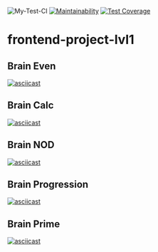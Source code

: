 ![My-Test-CI](https://github.com/DVo1/frontend-project-lvl1/workflows/My-Test-CI/badge.svg?branch=master)
[![Maintainability](https://api.codeclimate.com/v1/badges/5251a0fee24f420dfe9b/maintainability)](https://codeclimate.com/github/DVo1/frontend-project-lvl1/maintainability)
[![Test Coverage](https://api.codeclimate.com/v1/badges/a99a88d28ad37a79dbf6/test_coverage)](https://codeclimate.com/github/codeclimate/codeclimate/test_coverage)

# frontend-project-lvl1

## Brain Even 
[![asciicast](https://asciinema.org/a/IV2CMfMrAte97zypDUwSe0eLe.png)](https://asciinema.org/a/IV2CMfMrAte97zypDUwSe0eLe) 

## Brain Calc
[![asciicast](https://asciinema.org/a/6pHXlHYRm85rkaXv7CZ1fFqv0.png)](https://asciinema.org/a/6pHXlHYRm85rkaXv7CZ1fFqv0)

## Brain NOD
[![asciicast](https://asciinema.org/a/JaIamdkdHp1wVvejeZm12KlEd.png)](https://asciinema.org/a/JaIamdkdHp1wVvejeZm12KlEd)

## Brain Progression
[![asciicast](https://asciinema.org/a/CxCWhYyfpVwbt2lfybUrhxygi.png)](https://asciinema.org/a/CxCWhYyfpVwbt2lfybUrhxygi)

## Brain Prime
[![asciicast](https://asciinema.org/a/1TkshljC7KSJIewQkFhSggjIs.png)](https://asciinema.org/a/1TkshljC7KSJIewQkFhSggjIs)